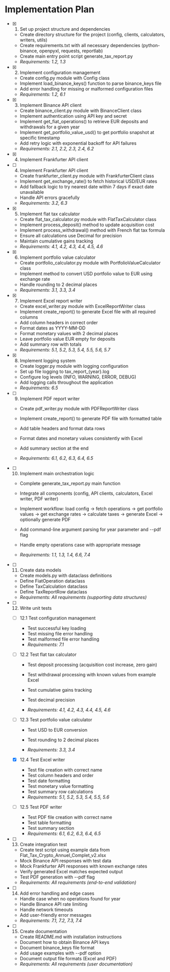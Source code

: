 # Implementation Plan

- [x] 1. Set up project structure and dependencies



  - Create directory structure for the project (config, clients, calculators, writers, utils)
  - Create requirements.txt with all necessary dependencies (python-binance, openpyxl, requests, reportlab)
  - Create main entry point script generate_tax_report.py
  - _Requirements: 1.2, 1.3_

- [x] 2. Implement configuration management





  - Create config.py module with Config class
  - Implement load_binance_keys() function to parse binance_keys file
  - Add error handling for missing or malformed configuration files
  - _Requirements: 1.2, 6.1_


- [x] 3. Implement Binance API client




  - Create binance_client.py module with BinanceClient class
  - Implement authentication using API key and secret
  - Implement get_fiat_operations() to retrieve EUR deposits and withdrawals for a given year
  - Implement get_portfolio_value_usd() to get portfolio snapshot at specific timestamp
  - Add retry logic with exponential backoff for API failures
  - _Requirements: 2.1, 2.2, 2.3, 2.4, 6.2_
- [x] 4. Implement Frankfurter API client




- [ ] 4. Implement Frankfurter API client

  - Create frankfurter_client.py module with FrankfurterClient class
  - Implement get_exchange_rate() to fetch historical USD/EUR rates
  - Add fallback logic to try nearest date within 7 days if exact date unavailable
  - Handle API errors gracefully
  - _Requirements: 3.2, 6.3_

- [x] 5. Implement flat tax calculator




  - Create flat_tax_calculator.py module with FlatTaxCalculator class
  - Implement process_deposit() method to update acquisition cost
  - Implement process_withdrawal() method with French flat tax formula
  - Ensure all calculations use Decimal for precision
  - Maintain cumulative gains tracking
  - _Requirements: 4.1, 4.2, 4.3, 4.4, 4.5, 4.6_

- [x] 6. Implement portfolio value calculator





  - Create portfolio_calculator.py module with PortfolioValueCalculator class
  - Implement method to convert USD portfolio value to EUR using exchange rate
  - Handle rounding to 2 decimal places
  - _Requirements: 3.1, 3.3, 3.4_

- [x] 7. Implement Excel report writer





  - Create excel_writer.py module with ExcelReportWriter class
  - Implement create_report() to generate Excel file with all required columns
  - Add column headers in correct order
  - Format dates as YYYY-MM-DD
  - Format monetary values with 2 decimal places
  - Leave portfolio value EUR empty for deposits
  - Add summary row with totals
  - _Requirements: 5.1, 5.2, 5.3, 5.4, 5.5, 5.6, 5.7_


- [x] 8. Implement logging system




  - Create logger.py module with logging configuration
  - Set up file logging to tax_report_{year}.log
  - Configure log levels (INFO, WARNING, ERROR, DEBUG)
  - Add logging calls throughout the application
  - _Requirements: 6.5_




- [ ] 9. Implement PDF report writer

  - Create pdf_writer.py module with PDFReportWriter class
  - Implement create_report() to generate PDF file with formatted table
  - Add table headers and format data rows



  - Format dates and monetary values consistently with Excel
  - Add summary section at the end
  - _Requirements: 6.1, 6.2, 6.3, 6.4, 6.5_

- [ ] 10. Implement main orchestration logic





  - Complete generate_tax_report.py main function
  - Integrate all components (config, API clients, calculators, Excel writer, PDF writer)
  - Implement workflow: load config → fetch operations → get portfolio values → get exchange rates → calculate taxes → generate Excel → optionally generate PDF
  - Add command-line argument parsing for year parameter and --pdf flag



  - Handle empty operations case with appropriate message


  - _Requirements: 1.1, 1.3, 1.4, 6.6, 7.4_

- [ ] 11. Create data models



  - Create models.py with dataclass definitions
  - Define FiatOperation dataclass
  - Define TaxCalculation dataclass
  - Define TaxReportRow dataclass
  - _Requirements: All requirements (supporting data structures)_



- [ ] 12. Write unit tests



  - [ ] 12.1 Test configuration management
    - Test successful key loading
    - Test missing file error handling
    - Test malformed file error handling
    - _Requirements: 7.1_
  


  - [ ] 12.2 Test flat tax calculator
    - Test deposit processing (acquisition cost increase, zero gain)


    - Test withdrawal processing with known values from example Excel
    - Test cumulative gains tracking
    - Test decimal precision
    - _Requirements: 4.1, 4.2, 4.3, 4.4, 4.5, 4.6_
  
  - [ ] 12.3 Test portfolio value calculator
    - Test USD to EUR conversion




    - Test rounding to 2 decimal places
    - _Requirements: 3.3, 3.4_
  
  - [x] 12.4 Test Excel writer




    - Test file creation with correct name
    - Test column headers and order
    - Test date formatting
    - Test monetary value formatting
    - Test summary row calculations
    - _Requirements: 5.1, 5.2, 5.3, 5.4, 5.5, 5.6_
  
  - [ ] 12.5 Test PDF writer
    - Test PDF file creation with correct name
    - Test table formatting
    - Test summary section
    - _Requirements: 6.1, 6.2, 6.3, 6.4, 6.5_

- [ ] 13. Create integration test

  - Create test script using example data from Flat_Tax_Crypto_Annuel_Complet_v2.xlsx
  - Mock Binance API responses with test data
  - Mock Frankfurter API responses with known exchange rates
  - Verify generated Excel matches expected output
  - Test PDF generation with --pdf flag
  - _Requirements: All requirements (end-to-end validation)_

- [ ] 14. Add error handling and edge cases

  - Handle case when no operations found for year
  - Handle Binance API rate limiting
  - Handle network timeouts
  - Add user-friendly error messages
  - _Requirements: 7.1, 7.2, 7.3, 7.4_

- [ ] 15. Create documentation

  - Create README.md with installation instructions
  - Document how to obtain Binance API keys
  - Document binance_keys file format
  - Add usage examples with --pdf option
  - Document output file formats (Excel and PDF)
  - _Requirements: All requirements (user documentation)_
